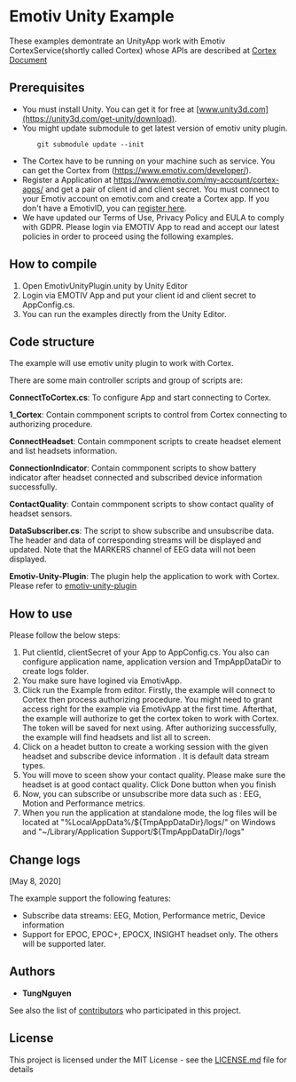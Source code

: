 # Emotiv Unity Example

These examples demontrate an UnityApp work with Emotiv CortexService(shortly called Cortex) whose APIs are described at [Cortex Document](https://app.gitbook.com/@emotiv/s/cortex-api/)

## Prerequisites

* You must install Unity. You can get it for free at [www.unity3d.com](https://unity3d.com/get-unity/download).
* You might update submodule to get latest version of emotiv unity plugin.
```
       git submodule update --init
```
* The Cortex have to be running on your machine such as service. You can get the Cortex from (https://www.emotiv.com/developer/).
* Register a Application at https://www.emotiv.com/my-account/cortex-apps/ and get a pair of client id and client secret. You must connect to your Emotiv account on emotiv.com and create a Cortex app. If you don't have a EmotivID, you can [register here](https://id.emotivcloud.com/eoidc/account/registration/).
* We have updated our Terms of Use, Privacy Policy and EULA to comply with GDPR. Please login via EMOTIV App to read and accept our latest policies in order to proceed using the following examples.

## How to compile
<!-- how to compile  -->
1. Open EmotivUnityPlugin.unity by Unity Editor
3. Login via EMOTIV App and put  your client id and client secret to AppConfig.cs. 
4. You can run the examples directly from the Unity Editor.


## Code structure
The example will use emotiv unity plugin to work with Cortex.

There are some main controller scripts and group of scripts are:

**ConnectToCortex.cs**: To configure App and start connecting to Cortex.

**1_Cortex**: Contain commponent scripts to control from Cortex connecting to authorizing procedure.

**ConnectHeadset**: Contain commponent scripts to create headset element and list headsets information.

**ConnectionIndicator**: Contain commponent scripts to show battery indicator after headset connected and subscribed device information successfully.

**ContactQuality**: Contain commponent scripts to show contact quality of headset sensors.

**DataSubscriber.cs**: The script to show subscribe and unsubscribe data. The header and data of corresponding streams will be displayed and updated. Note that the MARKERS channel of EEG data will not been displayed.

**Emotiv-Unity-Plugin**: The plugin help the application to work with Cortex. Please refer to [emotiv-unity-plugin](https://github.com/Emotiv/unity-plugin)

## How to use
Please follow the below steps:
1. Put clientId, clientSecret of your App to AppConfig.cs. You also can configure application name, application version and TmpAppDataDir to create logs folder.
2. You make sure have logined via EmotivApp.
3. Click run the Example from editor. Firstly, the example will connect to Cortex then process authorizing procedure. 
You might need to grant access right for the example via EmotivApp at the first time. Afterthat, the example will authorize to get the cortex token to work with Cortex. The token will be saved for next using.
After authorizing successfully, the example will find headsets and list all to screen. 
4. Click on a headet button to create a working session with the given headset and subscribe device information . It is default data stream types.
5. You will move to sceen show your contact quality. Please make sure the headset is at good contact quality. Click Done button when you finish
6. Now, you can subscribe or unsubscribe more data such as : EEG, Motion and Performance metrics.
7. When you run the application at standalone mode, the log files will be located at "%LocalAppData%/${TmpAppDataDir}/logs/" on Windows and "~/Library/Application Support/${TmpAppDataDir}/logs"

## Change logs

[May 8, 2020]

The example support the following features:
- Subscribe data streams: EEG, Motion, Performance metric, Device information
- Support for EPOC, EPOC+, EPOCX, INSIGHT headset only. The others will be supported later.

## Authors

* **TungNguyen**

See also the list of [contributors](https://github.com/Emotiv/unity-plugin/contributors) who participated in this project.

## License

This project is licensed under the MIT License - see the [LICENSE.md](https://github.com/Emotiv/cortex-v2-example/blob/master/LICENSE) file for details
